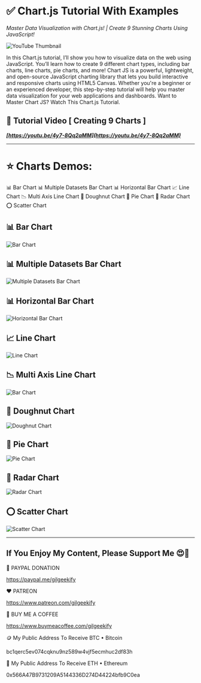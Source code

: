 
# ✅ Chart.js Tutorial With Examples

_Master Data Visualization with Chart.js! | Create 9 Stunning Charts Using JavaScript!_

![YouTube Thumbnail](https://raw.githubusercontent.com/saeedkohansal/Chart.js-Tutorial-With-Examples/refs/heads/main/images/chart.js-tutorial.png "Chart.js Tutorial With Examples - YouTube Thumbnail")

In this Chart.js tutorial, I’ll show you how to visualize data on the web using JavaScript. You’ll learn how to create 9 different chart types, including bar charts, line charts, pie charts, and more! Chart JS is a powerful, lightweight, and open-source JavaScript charting library that lets you build interactive and responsive charts using HTML5 Canvas. Whether you're a beginner or an experienced developer, this step-by-step tutorial will help you master data visualization for your web applications and dashboards. Want to Master Chart JS? Watch This Chart.js Tutorial.

## 🎥 Tutorial Video [ Creating 9 Charts ]

***[https://youtu.be/4y7-8Qq2aMM](https://youtu.be/4y7-8Qq2aMM)***

<hr>

# ⭐ Charts Demos:
📊 Bar Chart
📊 Multiple Datasets Bar Chart
📊 Horizontal Bar Chart
📈 Line Chart
📉 Multi Axis Line Chart
🍩 Doughnut Chart
🍩 Pie Chart
🔶 Radar Chart
⭕ Scatter Chart

## 📊 Bar Chart

![Bar Chart](https://raw.githubusercontent.com/saeedkohansal/Chart.js-Tutorial-With-Examples/refs/heads/main/images/chart.js-examples/bar-chart.png "Bar Chart - Example")

## 📊 Multiple Datasets Bar Chart

![Multiple Datasets Bar Chart](https://raw.githubusercontent.com/saeedkohansal/Chart.js-Tutorial-With-Examples/refs/heads/main/images/chart.js-examples/bar-chart-multiple-datasets.png "Multiple Datasets Bar Chart - Example")

## 📊 Horizontal Bar Chart

![Horizontal Bar Chart](https://raw.githubusercontent.com/saeedkohansal/Chart.js-Tutorial-With-Examples/refs/heads/main/images/chart.js-examples/bar-chart-horizontal.png "Horizontal Bar Chart - Example")

## 📈 Line Chart

![Line Chart](https://raw.githubusercontent.com/saeedkohansal/Chart.js-Tutorial-With-Examples/refs/heads/main/images/chart.js-examples/line-chart.png "Line Chart - Example")

## 📉 Multi Axis Line Chart

![Bar Chart](https://raw.githubusercontent.com/saeedkohansal/Chart.js-Tutorial-With-Examples/refs/heads/main/images/chart.js-examples/bar-chart.png "Bar Chart - Example")

## 🍩 Doughnut Chart

![Doughnut Chart](https://raw.githubusercontent.com/saeedkohansal/Chart.js-Tutorial-With-Examples/refs/heads/main/images/chart.js-examples/doughnut-chart.png "Doughnut Chart - Example")

## 🍩 Pie Chart

![Pie Chart](https://raw.githubusercontent.com/saeedkohansal/Chart.js-Tutorial-With-Examples/refs/heads/main/images/chart.js-examples/pie-chart.png "Pie Chart - Example")

## 🔶 Radar Chart

![Radar Chart](https://raw.githubusercontent.com/saeedkohansal/Chart.js-Tutorial-With-Examples/refs/heads/main/images/chart.js-examples/radar-chart.png "Radar Chart - Example")

## ⭕ Scatter Chart

![Scatter Chart](https://raw.githubusercontent.com/saeedkohansal/Chart.js-Tutorial-With-Examples/refs/heads/main/images/chart.js-examples/scatter-chart.png "Scatter Chart - Example")

<hr>

## If You Enjoy My Content, Please Support Me 😍🙏

💙 PAYPAL DONATION

https://paypal.me/gilgeekify

❤️ PATREON

https://www.patreon.com/gilgeekify

💛 BUY ME A COFFEE

https://www.buymeacoffee.com/gilgeekify

🪙 My Public Address To Receive BTC • Bitcoin

bc1qerc5ev074cqknu9nz589w4vjf5ecmhuc2df83h

🥈 My Public Address To Receive ETH • Ethereum

0x566A47B9731209A5144336D274D44224bfb9C0ea
